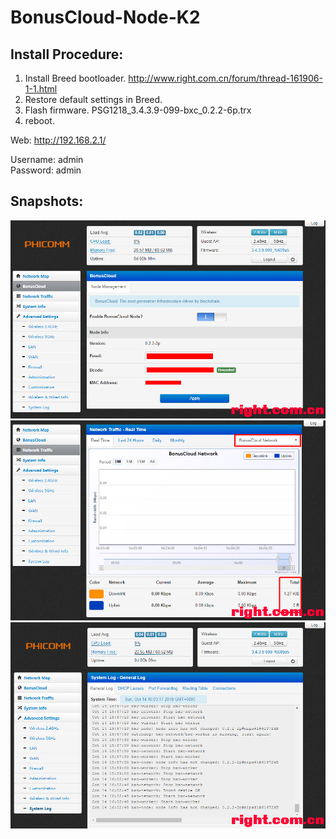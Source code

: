 # BonusCloud-Node-K2

## Install Procedure:
1. Install Breed bootloader. http://www.right.com.cn/forum/thread-161906-1-1.html
2. Restore default settings in Breed.
3. Flash firmware. PSG1218_3.4.3.9-099-bxc_0.2.2-6p.trx
4. reboot.

Web: http://192.168.2.1/

Username: admin  
Password: admin

Snapshots:
---

![K2-1](./snapshot/K2-1.png)
![K2-2](./snapshot/K2-2.png)
![K2-3](./snapshot/K2-3.png)
